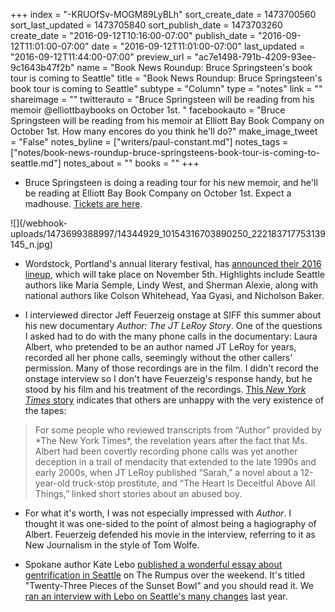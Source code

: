 +++
index = "-KRUOfSv-MOGM89LyBLh"
sort_create_date = 1473700560
sort_last_updated = 1473705840
sort_publish_date = 1473703260
create_date = "2016-09-12T10:16:00-07:00"
publish_date = "2016-09-12T11:01:00-07:00"
date = "2016-09-12T11:01:00-07:00"
last_updated = "2016-09-12T11:44:00-07:00"
preview_url = "ac7e1498-791b-4209-93ee-9c1643b47f2b"
name = "Book News Roundup: Bruce Springsteen's book tour is coming to Seattle"
title = "Book News Roundup: Bruce Springsteen's book tour is coming to Seattle"
subtype = "Column"
type = "notes"
link = ""
shareimage = ""
twitterauto = "Bruce Springsteen will be reading from his memoir @elliottbaybooks on October 1st. "
facebookauto = "Bruce Springsteen will be reading from his memoir at Elliott Bay Book Company on October 1st. How many encores do you think he'll do?"
make_image_tweet = "False"
notes_byline = ["writers/paul-constant.md"]
notes_tags = ["notes/book-news-roundup-bruce-springsteens-book-tour-is-coming-to-seattle.md"]
notes_about = ""
books = ""
+++
* Bruce Springsteen is doing a reading tour for his new memoir, and he'll be reading at Elliott Bay Book Company on October 1st. Expect a madhouse. [Tickets are here](http://www.strangertickets.com/events/36521033/bruce-springsteen-signed-book-event-at-the-elliott-bay-book-compa).

<p class="image">![](/webhook-uploads/1473699388997/14344929_10154316703890250_222183717753139145_n.jpg)</p>

* Wordstock, Portland's annual literary festival, has [announced their 2016 lineup](http://www.pdxmonthly.com/articles/2016/9/8/who-s-coming-to-wordstock-literary-arts-reveals-the-2016-lineup), which will take place on November 5th. Highlights include Seattle authors like Maria Semple, Lindy West, and Sherman Alexie, along with national authors like Colson Whitehead, Yaa Gyasi, and Nicholson Baker.

* I interviewed director Jeff Feuerzeig onstage at SIFF this summer about his new documentary *Author: The JT LeRoy Story*. One of the questions I asked had to do with the many phone calls in the documentary: Laura Albert, who pretended to be an author named JT LeRoy for years, recorded all her phone calls, seemingly without the other callers' permission. Many of those recordings are in the film. I didn't record the onstage interview so I don't have Feuerzeig's response handy, but he stood by his film and his treatment of the recordings. [This *New York Times* story](http://www.nytimes.com/2016/09/12/movies/asia-argento-and-others-are-angry-about-being-in-jt-leroy-documentary.html?smid=nytcore-ipad-share&smprod=nytcore-ipad&_r=0) indicates that others are unhappy with the very existence of the tapes:

<blockquote>For some people who reviewed transcripts from “Author” provided by *The New York Times*, the revelation years after the fact that Ms. Albert had been covertly recording phone calls was yet another deception in a trail of mendacity that extended to the late 1990s and early 2000s, when JT LeRoy published “Sarah,” a novel about a 12-year-old truck-stop prostitute, and “The Heart Is Deceitful Above All Things,” linked short stories about an abused boy.</blockquote>

* For what it's worth, I was not especially impressed with *Author*. I thought it was one-sided to the point of almost being a hagiography of Albert. Feuerzeig defended his movie in the interview, referring to it as New Journalism in the style of Tom Wolfe. 

* Spokane author Kate Lebo [published a wonderful essay about gentrification in Seattle](http://therumpus.net/2016/09/the-saturday-rumpus-essay-twenty-three-pieces-of-the-sunset-bowl/) on The Rumpus over the weekend. It's titled "Twenty-Three Pieces of the Sunset Bowl" and you should read it. We [ran an interview with Lebo on Seattle's many changes](http://www.seattlereviewofbooks.com/notes/2015/08/11/exit-interview-talking-with-kate-lebo-about-why-she-left-seattle-for-spokane/) last year.